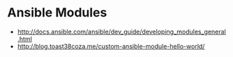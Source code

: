 # Ansible Modules

* http://docs.ansible.com/ansible/dev_guide/developing_modules_general.html
* http://blog.toast38coza.me/custom-ansible-module-hello-world/